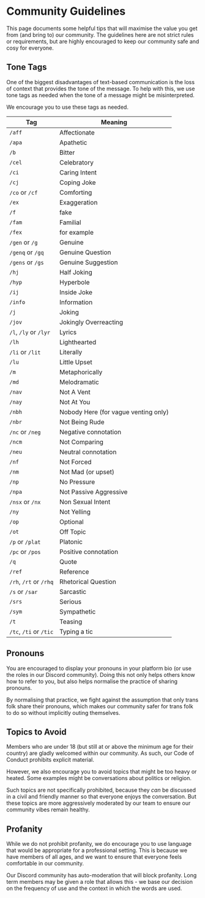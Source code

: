# Community Guidelines

This page documents some helpful tips that will maximise the value you get from (and bring to) our community. The guidelines here are not strict rules or requirements, but are highly encouraged to keep our community safe and cosy for everyone.

## Tone Tags

One of the biggest disadvantages of text-based communication is the loss of context that provides the tone of the message. To help with this, we use tone tags as needed when the tone of a message might be misinterpreted.

We encourage you to use these tags as needed.

| Tag                    | Meaning                              |
| ---------------------- | ------------------------------------ |
| `/aff`                 | Affectionate                         |
| `/apa`                 | Apathetic                            |
| `/b`                   | Bitter                               |
| `/cel`                 | Celebratory                          |
| `/ci`                  | Caring Intent                        |
| `/cj`                  | Coping Joke                          |
| `/co` or `/cf`         | Comforting                           |
| `/ex`                  | Exaggeration                         |
| `/f`                   | fake                                 |
| `/fam`                 | Familial                             |
| `/fex`                 | for example                          |
| `/gen` or `/g`         | Genuine                              |
| `/genq` or `/gq`       | Genuine Question                     |
| `/gens` or `/gs`       | Genuine Suggestion                   |
| `/hj`                  | Half Joking                          |
| `/hyp`                 | Hyperbole                            |
| `/ij`                  | Inside Joke                          |
| `/info`                | Information                          |
| `/j`                   | Joking                               |
| `/jov`                 | Jokingly Overreacting                |
| `/l`, `/ly` or `/lyr`  | Lyrics                               |
| `/lh`                  | Lighthearted                         |
| `/li` or `/lit`        | Literally                            |
| `/lu`                  | Little Upset                         |
| `/m`                   | Metaphorically                       |
| `/md`                  | Melodramatic                         |
| `/nav`                 | Not A Vent                           |
| `/nay`                 | Not At You                           |
| `/nbh`                 | Nobody Here (for vague venting only) |
| `/nbr`                 | Not Being Rude                       |
| `/nc` or `/neg`        | Negative connotation                 |
| `/ncm`                 | Not Comparing                        |
| `/neu`                 | Neutral connotation                  |
| `/nf`                  | Not Forced                           |
| `/nm`                  | Not Mad (or upset)                   |
| `/np`                  | No Pressure                          |
| `/npa`                 | Not Passive Aggressive               |
| `/nsx` or `/nx`        | Non Sexual Intent                    |
| `/ny`                  | Not Yelling                          |
| `/op`                  | Optional                             |
| `/ot`                  | Off Topic                            |
| `/p` or `/plat`        | Platonic                             |
| `/pc` or `/pos`        | Positive connotation                 |
| `/q`                   | Quote                                |
| `/ref`                 | Reference                            |
| `/rh`, `/rt` or `/rhq` | Rhetorical Question                  |
| `/s` or `/sar`         | Sarcastic                            |
| `/srs`                 | Serious                              |
| `/sym`                 | Sympathetic                          |
| `/t`                   | Teasing                              |
| `/tc`, `/ti` or `/tic` | Typing a tic                         |

## Pronouns

You are encouraged to display your pronouns in your platform bio (or use the roles in our Discord community). Doing this not only helps others know how to refer to you, but also helps normalise the practice of sharing pronouns.

By normalising that practice, we fight against the assumption that only trans folk share their pronouns, which makes our community safer for trans folk to do so without implicitly outing themselves.

## Topics to Avoid

Members who are under 18 (but still at or above the minimum age for their country) are gladly welcomed within our community. As such, our Code of Conduct prohibits explicit material.

However, we also encourage you to avoid topics that might be too heavy or heated. Some examples might be conversations about politics or religion.

Such topics are not specifically prohibited, because they _can_ be discussed in a civil and friendly manner so that everyone enjoys the conversation. But these topics are more aggressively moderated by our team to ensure our community vibes remain healthy.

## Profanity

While we do not prohibit profanity, we do encourage you to use language that would be appropriate for a professional setting. This is because we have members of all ages, and we want to ensure that everyone feels comfortable in our community.

Our Discord community has auto-moderation that will block profanity. Long term members may be given a role that allows this - we base our decision on the frequency of use and the context in which the words are used.
